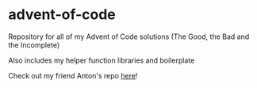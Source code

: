 # advent-of-code

Repository for all of my Advent of Code solutions (The Good, the Bad and the Incomplete)

Also includes my helper function libraries and boilerplate

Check out my friend Anton's repo [here](https://github.com/anton-3/advent-of-code)!
